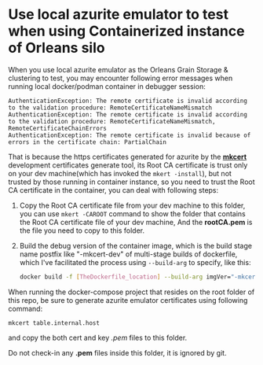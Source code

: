 # Use local azurite emulator to test when using Containerized instance of Orleans silo

When you use local azurite emulator as the Orleans Grain Storage & clustering to test, you may encounter following error messages when running local docker/podman container in debugger session:

```
AuthenticationException: The remote certificate is invalid according to the validation procedure: RemoteCertificateNameMismatch
AuthenticationException: The remote certificate is invalid according to the validation procedure: RemoteCertificateNameMismatch, RemoteCertificateChainErrors
AuthenticationException: The remote certificate is invalid because of errors in the certificate chain: PartialChain
```

That is because the https certificates generated for azurite by the [**mkcert**](https://github.com/FiloSottile/mkcert) development certificates generate tool, its Root CA certificate is trust only on your dev machine(which has invoked the `mkert -install`), but not trusted by those running in container instance, so you need to trust the Root CA certificate in the container, you can deal with following steps:

1. Copy the Root CA certificate file from your dev machine to this folder, you can use `mkert -CAROOT` command to show the folder that contains the Root CA certificate file of your dev machine, And the **rootCA.pem** is the file you need to copy to this folder.
2. Build the debug version of the container image, which is the build stage name postfix like "-mkcert-dev" of multi-stage builds of dockerfile, which I've facilitated the process using `--build-arg` to specify, like this:  

    ```sh
    docker build -f [TheDockerfile_location] --build-arg imgVer="-mkcert-dev" -t [TheImageNameAndTag] .
    ```

When running the docker-compose project that resides on the root folder of this repo, be sure to generate azurite emulator certificates using following command:

```
mkcert table.internal.host
```
and copy the both cert and key *.pem* files to this folder.

Do not check-in any **.pem** files inside this folder, it is ignored by git.
